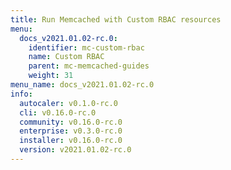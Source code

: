 ```yaml
---
title: Run Memcached with Custom RBAC resources
menu:
  docs_v2021.01.02-rc.0:
    identifier: mc-custom-rbac
    name: Custom RBAC
    parent: mc-memcached-guides
    weight: 31
menu_name: docs_v2021.01.02-rc.0
info:
  autocaler: v0.1.0-rc.0
  cli: v0.16.0-rc.0
  community: v0.16.0-rc.0
  enterprise: v0.3.0-rc.0
  installer: v0.16.0-rc.0
  version: v2021.01.02-rc.0
---
```


